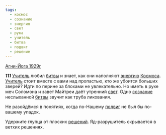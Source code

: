 ```yaml
---
tags:
  - космос
  - сознание
  - энергия
  - свет
  - рука
  - учитель
  - битва
  - подвиг
  - решение
---
```


[Агни-Йога 1929г](https://127.0.0.1:4002/agni/1929)

___111___
[Учитель](../../../tags/#учитель) любил [битвы](../../../tags/#битва) и знает, как они наполняют [энергию](../../../tags/#энергия) [Космоса](../../../tags/#космос). [Учитель](../../../tags/#учитель) стоит вместе с вами над пропастью, кто же убоится больших зверей? Идти по перине за блохами не увлекательно. Но иметь в руке меч Соломона и завет Майтреи даёт утренний [свет](../../../tags/#свет). Одно [сознание](../../../tags/#сознание) неслыханной [битвы](../../../tags/#битва) звучит как труба ликования.   

Не разойдёмся в понятиях, когда по-Нашему [подвиг](../../../tags/#подвиг) не был бы по-вашему упадок.   

Удержите глупца от плоских [решений](../../../tags/#решение). Яд-разрушитель скрывается в ветхих решениях.